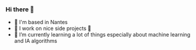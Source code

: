### Hi there 👋

- 📍 I'm based in Nantes
- 🔭 I work on nice side projects 🤫
- 🌱 I’m currently learning a lot of things especially about machine learning and IA algorithms
